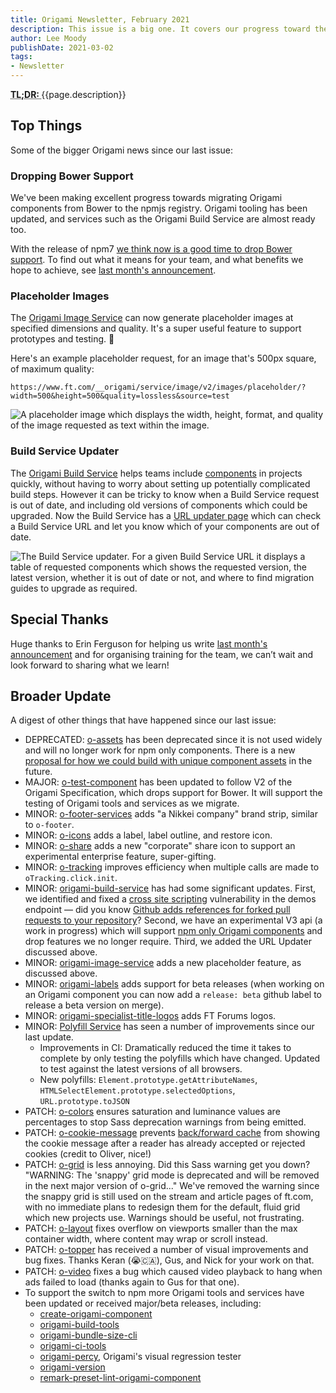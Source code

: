 ```yaml
---
title: Origami Newsletter, February 2021
description: This issue is a big one. It covers our progress toward the recently announced npm migration; a new Origami Image Service placeholder image feature; a new Origami Build Service feature to help teams keep components up to date; and a whole bunch more.
author: Lee Moody
publishDate: 2021-03-02
tags:
- Newsletter
---
```


<abbr title="Too long; didn't read">
<strong>
TL;DR:
</strong>
</abbr> {{page.description}}

## Top Things

Some of the bigger Origami news since our last issue:

### Dropping Bower Support

We've been making excellent progress towards migrating Origami components from Bower to the npmjs registry. Origami tooling has been updated, and services such as the Origami Build Service are almost ready too.

With the release of npm7 [we think now is a good time to drop Bower support](/blog/2020/10/28/newsletter/#new-proposal-to-drop-bower-support). To find out what it means for your team, and what benefits we hope to achieve, see [last month's announcement](/blog/2021/01/18/deprecating-bower-and-origami-via-npm/).


### Placeholder Images

The [Origami Image Service](https://www.ft.com/__origami/service/image/v2/) can now generate placeholder images at specified dimensions and quality. It's a super useful feature to support prototypes and testing. 🎉

Here's an example placeholder request, for an image that's 500px square, of maximum quality:

```
https://www.ft.com/__origami/service/image/v2/images/placeholder/?width=500&height=500&quality=lossless&source=test
```

![A placeholder image which displays the width, height, format, and quality of the image requested as text within the image.](https://www.ft.com/__origami/service/image/v2/images/placeholder/?width=500&height=500&quality=lossless&source=test)



### Build Service Updater

The [Origami Build Service](https://www.ft.com/__origami/service/build/) helps teams include [components](https://registry.origami.ft.com/components) in projects quickly, without having to worry about setting up potentially complicated build steps. However it can be tricky to know when a Build Service request is out of date, and including old versions of components which could be upgraded. Now the Build Service has a [URL updater page](https://www.ft.com/__origami/service/build/url-updater) which can check a Build Service URL and let you know which of your components are out of date.

![The Build Service updater. For a given Build Service URL it displays a table of requested components which shows the requested version, the latest version, whether it is out of date or not, and where to find migration guides to upgrade as required.](https://www.ft.com/__origami/service/image/v2/images/raw/https://origami.ft.com/assets/images/2021-03-02-newsletter/build-service-updater.png?quality=highest&source=origami)

## Special Thanks

Huge thanks to Erin Ferguson for helping us write [last month's announcement](/blog/2021/01/18/deprecating-bower-and-origami-via-npm/) and for organising training for the team, we can’t wait and look forward to sharing what we learn!

## Broader Update

A digest of other things that have happened since our last issue:

- DEPRECATED: [o-assets](https://github.com/Financial-Times/o-assets) has been deprecated since it is not used widely and will no longer work for npm only components. There is a new [proposal for how we could build with unique component assets](https://github.com/Financial-Times/origami/pull/102) in the future.
- MAJOR: [o-test-component](https://github.com/Financial-Times/o-test-component) has been updated to follow V2 of the Origami Specification, which drops support for Bower. It will support the testing of Origami tools and services as we migrate.
- MINOR: [o-footer-services](https://github.com/Financial-Times/o-footer-services) adds "a Nikkei company" brand strip, similar to `o-footer`.
- MINOR: [o-icons](https://github.com/Financial-Times/o-icons) adds a label, label outline, and restore icon.
- MINOR: [o-share](https://github.com/Financial-Times/o-share) adds a new "corporate" share icon to support an experimental enterprise feature, super-gifting.
- MINOR: [o-tracking](https://github.com/Financial-Times/o-tracking) improves efficiency when multiple calls are made to `oTracking.click.init`.
- MINOR: [origami-build-service](https://github.com/Financial-Times/origami-build-service) has had some significant updates. First, we identified and fixed a [cross site scripting](https://owasp.org/www-community/attacks/xss/) vulnerability in the demos endpoint — did you know [Github adds references for forked pull requests to your repository](https://git-scm.com/book/id/v2/GitHub-Maintaining-a-Project)? Second, we have an experimental V3 api (a work in progress) which will support [npm only Origami components](/blog/2021/01/18/deprecating-bower-and-origami-via-npm/) and drop features we no longer require. Third, we added the URL Updater discussed above.
- MINOR: [origami-image-service](https://github.com/Financial-Times/origami-image-service) adds a new placeholder feature, as discussed above.
- MINOR: [origami-labels](https://github.com/Financial-Times/origami-labels) adds support for beta releases (when working on an Origami component you can now add a `release: beta` github label to release a beta version on merge).
- MINOR: [origami-specialist-title-logos](https://github.com/Financial-Times/origami-specialist-title-logos) adds FT Forums logos.
- MINOR: [Polyfill Service](https://github.com/Financial-Times/polyfill-library) has seen a number of improvements since our last update.
   - Improvements in CI: Dramatically reduced the time it takes to complete by only testing the polyfills which have changed. Updated to test against the latest versions of all browsers.
   - New polyfills: `Element.prototype.getAttributeNames`, `HTMLSelectElement.prototype.selectedOptions`, `URL.prototype.toJSON`
- PATCH: [o-colors](https://github.com/Financial-Times/o-colors) ensures saturation and luminance values are percentages to stop Sass deprecation warnings from being emitted.
- PATCH: [o-cookie-message](https://github.com/Financial-Times/o-cookie-message) prevents [back/forward cache](https://web.dev/bfcache/) from showing the cookie message after a reader has already accepted or rejected cookies (credit to Oliver, nice!)
- PATCH: [o-grid](https://github.com/Financial-Times/o-grid) is less annoying. Did this Sass warning get you down?  "WARNING: The 'snappy' grid mode is deprecated and will be removed in the next major version of o-grid..." We've removed the warning since the snappy grid is still used on the stream and article pages of ft.com, with no immediate plans to redesign them for the default, fluid grid which new projects use. Warnings should be useful, not frustrating.
- PATCH: [o-layout](https://github.com/Financial-Times/o-layout) fixes overflow on viewports smaller than the max container width, where content may wrap or scroll instead.
- PATCH: [o-topper](https://github.com/Financial-Times/o-topper) has received a number of visual improvements and bug fixes. Thanks Keran (😭🇨🇦), Gus, and Nick for your work on that.
- PATCH: [o-video](https://github.com/Financial-Times/o-video) fixes a bug which caused video playback to hang when ads failed to load (thanks again to Gus for that one).
- To support the switch to npm more Origami tools and services have been updated or received major/beta releases, including:
   - [create-origami-component](https://github.com/Financial-Times/create-origami-component)
   - [origami-build-tools](https://github.com/Financial-Times/origami-build-tools)
   - [origami-bundle-size-cli](https://github.com/Financial-Times/origami-bundle-size-cli)
   - [origami-ci-tools](https://github.com/Financial-Times/origami-ci-tools)
   - [origami-percy](https://github.com/Financial-Times/origami-percy), Origami's visual regression tester
   - [origami-version](https://github.com/Financial-Times/origami-version)
   - [remark-preset-lint-origami-component](https://github.com/Financial-Times/remark-preset-lint-origami-component)

